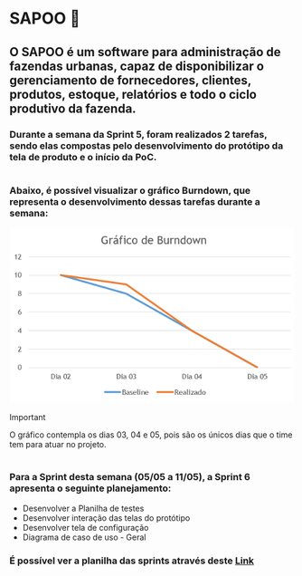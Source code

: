 # SAPOO 🐸
## O SAPOO é um software para administração de fazendas urbanas, capaz de disponibilizar o gerenciamento de fornecedores, clientes, produtos, estoque, relatórios e todo o ciclo produtivo da fazenda. 

### Durante a semana da Sprint 5, foram realizados 2 tarefas, sendo elas compostas pelo desenvolvimento do protótipo da tela de produto e o início da PoC.

#
### Abaixo, é possível visualizar o gráfico Burndown, que representa o desenvolvimento dessas tarefas durante a semana:
![Gráfico Burndown](https://github.com/Mateus03Miranda/ADS_PIM_TerceiroSemestre/blob/main/SCRUM/Burndown_2.png)
> [!IMPORTANT]
> O gráfico contempla os dias 03, 04 e 05, pois são os únicos dias que o time tem para atuar no projeto.
#

### Para a Sprint desta semana (05/05 a 11/05), a Sprint 6 apresenta o seguinte planejamento:
- Desenvolver a Planilha de testes
- Desenvolver interação das telas do protótipo
- Desenvolver tela de configuração
- Diagrama de caso de uso - Geral

### É possível ver a planilha das sprints através deste [Link](https://github.com/Mateus03Miranda/ADS_PIM_TerceiroSemestre/blob/main/SCRUM/Planilha%20de%20Sprints.xlsx)
#
